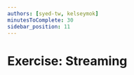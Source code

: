 ```yaml
---
authors: [syed-tw, kelseymok]
minutesToComplete: 30
sidebar_position: 11
---
```


# Exercise: Streaming
